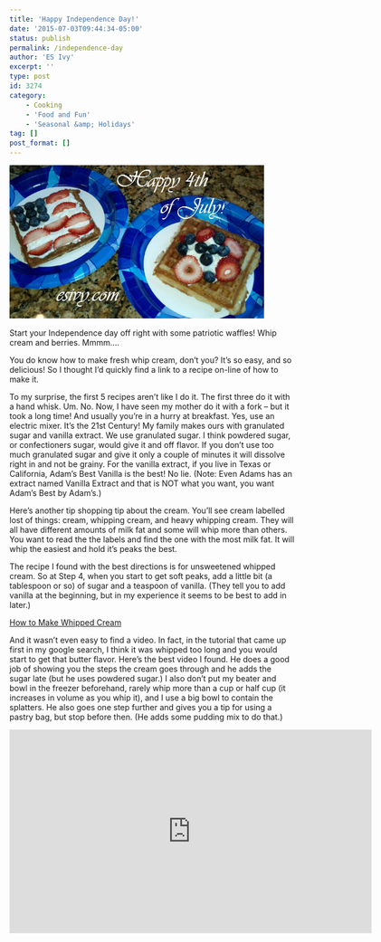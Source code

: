 ```yaml
---
title: 'Happy Independence Day!'
date: '2015-07-03T09:44:34-05:00'
status: publish
permalink: /independence-day
author: 'ES Ivy'
excerpt: ''
type: post
id: 3274
category:
    - Cooking
    - 'Food and Fun'
    - 'Seasonal &amp; Holidays'
tag: []
post_format: []
---
```

![HappyFourth450x271](../uploads/2014/07/HappyFourth450x271.jpg)

Start your Independence day off right with some patriotic waffles! Whip cream and berries. Mmmm….

You do know how to make fresh whip cream, don’t you? It’s so easy, and so delicious! So I thought I’d quickly find a link to a recipe on-line of how to make it.

To my surprise, the first 5 recipes aren’t like I do it. The first three do it with a hand whisk. Um. No. Now, I have seen my mother do it with a fork – but it took a long time! And usually you’re in a hurry at breakfast. Yes, use an electric mixer. It’s the 21st Century! My family makes ours with granulated sugar and vanilla extract. We use granulated sugar. I think powdered sugar, or confectioners sugar, would give it and off flavor. If you don’t use too much granulated sugar and give it only a couple of minutes it will dissolve right in and not be grainy. For the vanilla extract, if you live in Texas or California, Adam’s Best Vanilla is the best! No lie. (Note: Even Adams has an extract named Vanilla Extract and that is NOT what you want, you want Adam’s Best by Adam’s.)

Here’s another tip shopping tip about the cream. You’ll see cream labelled lost of things: cream, whipping cream, and heavy whipping cream. They will all have different amounts of milk fat and some will whip more than others. You want to read the the labels and find the one with the most milk fat. It will whip the easiest and hold it’s peaks the best.

The recipe I found with the best directions is for unsweetened whipped cream. So at Step 4, when you start to get soft peaks, add a little bit (a tablespoon or so) of sugar and a teaspoon of vanilla. (They tell you to add vanilla at the beginning, but in my experience it seems to be best to add in later.)

[How to Make Whipped Cream](http://www.thekitchn.com/how-to-make-whipped-cream-cooking-lessons-from-the-kitchn-102056)

And it wasn’t even easy to find a video. In fact, in the tutorial that came up first in my google search, I think it was whipped too long and you would start to get that butter flavor. Here’s the best video I found. He does a good job of showing you the steps the cream goes through and he adds the sugar late (but he uses powdered sugar.) I also don’t put my beater and bowl in the freezer beforehand, rarely whip more than a cup or half cup (it increases in volume as you whip it), and I use a big bowl to contain the splatters. He also goes one step further and gives you a tip for using a pastry bag, but stop before then. (He adds some pudding mix to do that.)

<span class="embed-youtube" style="text-align:center; display: block;"><iframe allowfullscreen="true" class="youtube-player" height="360" src="https://www.youtube.com/embed/Zbh9rLHGq7E?version=3&rel=1&fs=1&autohide=2&showsearch=0&showinfo=1&iv_load_policy=1&wmode=transparent" style="border:0;" width="640"></iframe></span>